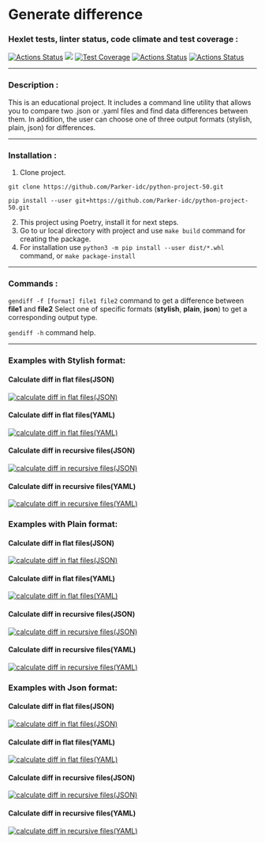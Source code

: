 # Generate difference

### Hexlet tests, linter status, code climate and test coverage :
[![Actions Status](https://github.com/Parker-idc/python-project-50/workflows/hexlet-check/badge.svg)](https://github.com/Parker-idc/python-project-50/actions)
<a href="https://codeclimate.com/github/Parker-idc/python-project-50/maintainability"><img src="https://api.codeclimate.com/v1/badges/bb1fb88528b23e27eae1/maintainability" /></a>
[![Test Coverage](https://api.codeclimate.com/v1/badges/bb1fb88528b23e27eae1/test_coverage)](https://codeclimate.com/github/Parker-idc/python-project-50/test_coverage)
[![Actions Status](https://github.com/Parker-idc/python-project-50/workflows/flake8/badge.svg)](https://github.com/Parker-idc/python-project-50/actions)
[![Actions Status](https://github.com/Parker-idc/python-project-50/workflows/pytest/badge.svg)](https://github.com/Parker-idc/python-project-50/actions)
___

### Description :

This is an educational project. 
It includes a command line utility that allows you to compare two .json or .yaml files and find data differences between them. In addition, the user can choose one of three output formats (stylish, plain, json) for differences.
___

### Installation :

1. Clone project.
```
git clone https://github.com/Parker-idc/python-project-50.git
```
```
pip install --user git+https://github.com/Parker-idc/python-project-50.git
```
2.  This project using Poetry, install it for next steps.
3.  Go to ur local directory with project and use `make build` command for creating the package.
4.  For installation use `python3 -m pip install --user dist/*.whl` command, or `make package-install`
___

### Commands :

`gendiff -f [format] file1 file2` command to get a difference between **file1** and **file2**
Select one of specific formats (**stylish**, **plain**, **json**) to get a corresponding output type.

`gendiff -h` command help.
___

### Examples with Stylish format:



#### Calculate diff in flat files(JSON)
[![calculate diff in flat files(JSON)](https://asciinema.org/a/IMZrWvtiryoJmE07iRxnTNOK8.svg)](https://asciinema.org/a/IMZrWvtiryoJmE07iRxnTNOK8)

#### Calculate diff in flat files(YAML)
[![calculate diff in flat files(YAML)](https://asciinema.org/a/Q35QP9kjFkvwFjiqU6zidPBeB.svg)](https://asciinema.org/a/Q35QP9kjFkvwFjiqU6zidPBeB)

#### Calculate diff in recursive files(JSON)
[![calculate diff in recursive files(JSON)](https://asciinema.org/a/oow2zLVCiHMaiWH35qvE7zuD1.svg)](https://asciinema.org/a/oow2zLVCiHMaiWH35qvE7zuD1)

#### Calculate diff in recursive files(YAML)
[![calculate diff in recursive files(YAML)](https://asciinema.org/a/3Dxjqzko4qlAr3dHtj5nQgMxd.svg)](https://asciinema.org/a/3Dxjqzko4qlAr3dHtj5nQgMxd)




### Examples with Plain format:


#### Calculate diff in flat files(JSON)
[![calculate diff in flat files(JSON)](https://asciinema.org/a/yxk2xbZ2l1Is2MwOMQCIFWWlk.svg)](https://asciinema.org/a/yxk2xbZ2l1Is2MwOMQCIFWWlk)

#### Calculate diff in flat files(YAML)
[![calculate diff in flat files(YAML)](https://asciinema.org/a/jQ9WxLuIE9y15Emta4YMx1xde.svg)](https://asciinema.org/a/jQ9WxLuIE9y15Emta4YMx1xde)

#### Calculate diff in recursive files(JSON)
[![calculate diff in recursive files(JSON)](https://asciinema.org/a/MwkafKpzCqn2V7cuYWU3d6cLp.svg)](https://asciinema.org/a/MwkafKpzCqn2V7cuYWU3d6cLp)

#### Calculate diff in recursive files(YAML)
[![calculate diff in recursive files(YAML)](https://asciinema.org/a/UIQlnsgl4PzKN40CMODzpc4Aa.svg)](https://asciinema.org/a/UIQlnsgl4PzKN40CMODzpc4Aa)


### Examples with Json format:


#### Calculate diff in flat files(JSON)
[![calculate diff in flat files(JSON)](https://asciinema.org/a/qjQwgBbrSpICx8T80l4NJF8Zm.svg)](https://asciinema.org/a/qjQwgBbrSpICx8T80l4NJF8Zm)

#### Calculate diff in flat files(YAML)
[![calculate diff in flat files(YAML)](https://asciinema.org/a/zKSJ3kurF1yxwUMvm8qqWx2OB.svg)](https://asciinema.org/a/zKSJ3kurF1yxwUMvm8qqWx2OB)

#### Calculate diff in recursive files(JSON)
[![calculate diff in recursive files(JSON)](https://asciinema.org/a/KhMahOLOLYKl8N936UJS2HFxT.svg)](https://asciinema.org/a/KhMahOLOLYKl8N936UJS2HFxT)

#### Calculate diff in recursive files(YAML)
[![calculate diff in recursive files(YAML)](https://asciinema.org/a/Cs4CuT9WejhLobfEqkFnrCY6j.svg)](https://asciinema.org/a/Cs4CuT9WejhLobfEqkFnrCY6j)



